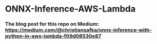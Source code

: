 # ONNX-Inference-AWS-Lambda

### The blog post for this repo on Medium:  https://medium.com/@christiansafka/onnx-inference-with-python-in-aws-lambda-f09d08530e87
